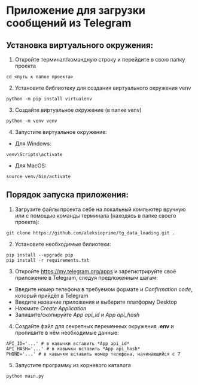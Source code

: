 # Приложение для загрузки сообщений из Telegram

## Установка виртуального окружения:

1. Откройте терминал/командную строку и перейдите в свою папку проекта
```
cd <путь к папке проекта>
```
2. Установите библиотеку для создания виртуального окружения venv
```
python -m pip install virtualenv
```
3. Создайте виртуальное окружение (в папке venv)
```
python -m venv venv
```
4. Запустите виртуальное окружение:
- Для Windows:
```
venv\Scripts\activate 
```
- Для MacOS:
```
source venv/bin/activate
```

## Порядок запуска приложения:

1. Загрузите файлы проекта себе на локальный компьютер вручную или с помощью команды терминала (находясь в папке своего проекта):
```
git clone https://github.com/aleksioprime/tg_data_loading.git .
```
2. Установите необходимые билиотеки:
```
pip install --upgrade pip
pip install -r requirements.txt
```
3. Откройте https://my.telegram.org/apps и зарегистрируйте своё приложение в Telegram, следуя предложенным шагам:

- Введите номер телефона в требуемом формате и *Confirmation code*, который прийдёт в Telegram
- Введите название приложения и выберите платформу Desktop
- Нажмите *Create Application*
- Запишите/скопируйте *App api_id* и *App api_hash*

4. Создайте файл для секретных переменных окружения **.env** и пропишите в нём необходимые данные:
```
API_ID='...' # в кавычки вставить *App api_id*
API_HASH='...' # в кавычки вставить *App api_hash*
PHONE='...' # в кавычки вставить номер телефона, начинающийся с 7
```
5. Запустите программу из корневого каталога
```
python main.py
```
